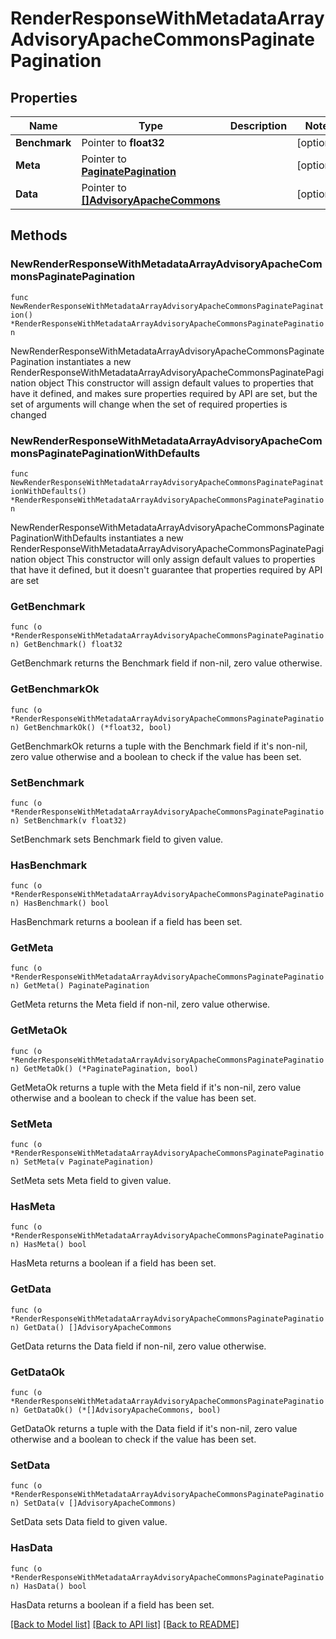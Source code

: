 # RenderResponseWithMetadataArrayAdvisoryApacheCommonsPaginatePagination

## Properties

Name | Type | Description | Notes
------------ | ------------- | ------------- | -------------
**Benchmark** | Pointer to **float32** |  | [optional] 
**Meta** | Pointer to [**PaginatePagination**](PaginatePagination.md) |  | [optional] 
**Data** | Pointer to [**[]AdvisoryApacheCommons**](AdvisoryApacheCommons.md) |  | [optional] 

## Methods

### NewRenderResponseWithMetadataArrayAdvisoryApacheCommonsPaginatePagination

`func NewRenderResponseWithMetadataArrayAdvisoryApacheCommonsPaginatePagination() *RenderResponseWithMetadataArrayAdvisoryApacheCommonsPaginatePagination`

NewRenderResponseWithMetadataArrayAdvisoryApacheCommonsPaginatePagination instantiates a new RenderResponseWithMetadataArrayAdvisoryApacheCommonsPaginatePagination object
This constructor will assign default values to properties that have it defined,
and makes sure properties required by API are set, but the set of arguments
will change when the set of required properties is changed

### NewRenderResponseWithMetadataArrayAdvisoryApacheCommonsPaginatePaginationWithDefaults

`func NewRenderResponseWithMetadataArrayAdvisoryApacheCommonsPaginatePaginationWithDefaults() *RenderResponseWithMetadataArrayAdvisoryApacheCommonsPaginatePagination`

NewRenderResponseWithMetadataArrayAdvisoryApacheCommonsPaginatePaginationWithDefaults instantiates a new RenderResponseWithMetadataArrayAdvisoryApacheCommonsPaginatePagination object
This constructor will only assign default values to properties that have it defined,
but it doesn't guarantee that properties required by API are set

### GetBenchmark

`func (o *RenderResponseWithMetadataArrayAdvisoryApacheCommonsPaginatePagination) GetBenchmark() float32`

GetBenchmark returns the Benchmark field if non-nil, zero value otherwise.

### GetBenchmarkOk

`func (o *RenderResponseWithMetadataArrayAdvisoryApacheCommonsPaginatePagination) GetBenchmarkOk() (*float32, bool)`

GetBenchmarkOk returns a tuple with the Benchmark field if it's non-nil, zero value otherwise
and a boolean to check if the value has been set.

### SetBenchmark

`func (o *RenderResponseWithMetadataArrayAdvisoryApacheCommonsPaginatePagination) SetBenchmark(v float32)`

SetBenchmark sets Benchmark field to given value.

### HasBenchmark

`func (o *RenderResponseWithMetadataArrayAdvisoryApacheCommonsPaginatePagination) HasBenchmark() bool`

HasBenchmark returns a boolean if a field has been set.

### GetMeta

`func (o *RenderResponseWithMetadataArrayAdvisoryApacheCommonsPaginatePagination) GetMeta() PaginatePagination`

GetMeta returns the Meta field if non-nil, zero value otherwise.

### GetMetaOk

`func (o *RenderResponseWithMetadataArrayAdvisoryApacheCommonsPaginatePagination) GetMetaOk() (*PaginatePagination, bool)`

GetMetaOk returns a tuple with the Meta field if it's non-nil, zero value otherwise
and a boolean to check if the value has been set.

### SetMeta

`func (o *RenderResponseWithMetadataArrayAdvisoryApacheCommonsPaginatePagination) SetMeta(v PaginatePagination)`

SetMeta sets Meta field to given value.

### HasMeta

`func (o *RenderResponseWithMetadataArrayAdvisoryApacheCommonsPaginatePagination) HasMeta() bool`

HasMeta returns a boolean if a field has been set.

### GetData

`func (o *RenderResponseWithMetadataArrayAdvisoryApacheCommonsPaginatePagination) GetData() []AdvisoryApacheCommons`

GetData returns the Data field if non-nil, zero value otherwise.

### GetDataOk

`func (o *RenderResponseWithMetadataArrayAdvisoryApacheCommonsPaginatePagination) GetDataOk() (*[]AdvisoryApacheCommons, bool)`

GetDataOk returns a tuple with the Data field if it's non-nil, zero value otherwise
and a boolean to check if the value has been set.

### SetData

`func (o *RenderResponseWithMetadataArrayAdvisoryApacheCommonsPaginatePagination) SetData(v []AdvisoryApacheCommons)`

SetData sets Data field to given value.

### HasData

`func (o *RenderResponseWithMetadataArrayAdvisoryApacheCommonsPaginatePagination) HasData() bool`

HasData returns a boolean if a field has been set.


[[Back to Model list]](../README.md#documentation-for-models) [[Back to API list]](../README.md#documentation-for-api-endpoints) [[Back to README]](../README.md)


